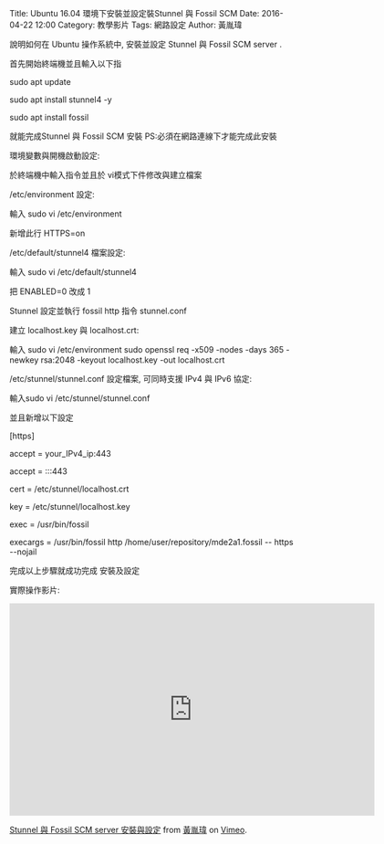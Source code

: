 Title: Ubuntu 16.04 環境下安裝並設定裝Stunnel 與 Fossil SCM 
Date: 2016-04-22 12:00
Category: 教學影片
Tags: 網路設定
Author: 黃胤瑋


說明如何在 Ubuntu 操作系統中, 安裝並設定 Stunnel 與 Fossil SCM server .

<!-- PELICAN_END_SUMMARY -->

首先開始終端機並且輸入以下指


sudo apt update


sudo apt install stunnel4 -y


sudo apt install fossil

就能完成Stunnel 與 Fossil SCM 安裝
PS:必須在網路連線下才能完成此安裝

環境變數與開機啟動設定:

於終端機中輸入指令並且於 vi模式下件修改與建立檔案

/etc/environment 設定:

輸入 sudo vi /etc/environment 

新增此行 HTTPS=on

/etc/default/stunnel4 檔案設定:

輸入 sudo vi /etc/default/stunnel4

把 ENABLED=0 改成 1

Stunnel 設定並執行 fossil http 指令
stunnel.conf

建立 localhost.key 與 localhost.crt:


輸入 sudo vi /etc/environment sudo openssl req -x509 -nodes -days 365 -newkey rsa:2048 -keyout localhost.key -out localhost.crt

/etc/stunnel/stunnel.conf 設定檔案, 可同時支援 IPv4 與 IPv6 協定:

輸入sudo vi /etc/stunnel/stunnel.conf


並且新增以下設定


[https]


accept = your_IPv4_ip:443

accept = :::443

cert = /etc/stunnel/localhost.crt

key = /etc/stunnel/localhost.key

exec = /usr/bin/fossil

execargs = /usr/bin/fossil http /home/user/repository/mde2a1.fossil -- https --nojail


完成以上步驟就成功完成 安裝及設定


實際操作影片:


<iframe src="https://player.vimeo.com/video/214832102" width="640" height="372" frameborder="0" webkitallowfullscreen mozallowfullscreen allowfullscreen></iframe>
<p><a href="https://vimeo.com/214832102">Stunnel 與 Fossil SCM server  安裝與設定</a> from <a href="https://vimeo.com/user58912621">黃胤瑋</a> on <a href="https://vimeo.com">Vimeo</a>.</p>
</section>








